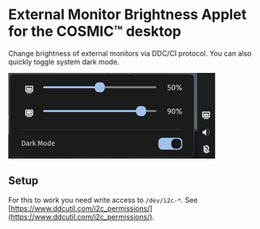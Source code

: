 # External Monitor Brightness Applet for the COSMIC™ desktop

Change brightness of external monitors via DDC/CI protocol. You can also quickly toggle system dark mode.

![Screenshot](res/screenshot1.png)

## Setup

For this to work you need write access to `/dev/i2c-*`.
See [https://www.ddcutil.com/i2c_permissions/](https://www.ddcutil.com/i2c_permissions/).
